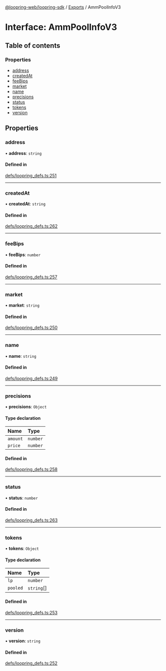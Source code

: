 [@loopring-web/loopring-sdk](../README.md) / [Exports](../modules.md) / AmmPoolInfoV3

# Interface: AmmPoolInfoV3

## Table of contents

### Properties

- [address](AmmPoolInfoV3.md#address)
- [createdAt](AmmPoolInfoV3.md#createdat)
- [feeBips](AmmPoolInfoV3.md#feebips)
- [market](AmmPoolInfoV3.md#market)
- [name](AmmPoolInfoV3.md#name)
- [precisions](AmmPoolInfoV3.md#precisions)
- [status](AmmPoolInfoV3.md#status)
- [tokens](AmmPoolInfoV3.md#tokens)
- [version](AmmPoolInfoV3.md#version)

## Properties

### address

• **address**: `string`

#### Defined in

[defs/loopring_defs.ts:251](https://github.com/Loopring/loopring_sdk/blob/538bd47/src/defs/loopring_defs.ts#L251)

___

### createdAt

• **createdAt**: `string`

#### Defined in

[defs/loopring_defs.ts:262](https://github.com/Loopring/loopring_sdk/blob/538bd47/src/defs/loopring_defs.ts#L262)

___

### feeBips

• **feeBips**: `number`

#### Defined in

[defs/loopring_defs.ts:257](https://github.com/Loopring/loopring_sdk/blob/538bd47/src/defs/loopring_defs.ts#L257)

___

### market

• **market**: `string`

#### Defined in

[defs/loopring_defs.ts:250](https://github.com/Loopring/loopring_sdk/blob/538bd47/src/defs/loopring_defs.ts#L250)

___

### name

• **name**: `string`

#### Defined in

[defs/loopring_defs.ts:249](https://github.com/Loopring/loopring_sdk/blob/538bd47/src/defs/loopring_defs.ts#L249)

___

### precisions

• **precisions**: `Object`

#### Type declaration

| Name | Type |
| :------ | :------ |
| `amount` | `number` |
| `price` | `number` |

#### Defined in

[defs/loopring_defs.ts:258](https://github.com/Loopring/loopring_sdk/blob/538bd47/src/defs/loopring_defs.ts#L258)

___

### status

• **status**: `number`

#### Defined in

[defs/loopring_defs.ts:263](https://github.com/Loopring/loopring_sdk/blob/538bd47/src/defs/loopring_defs.ts#L263)

___

### tokens

• **tokens**: `Object`

#### Type declaration

| Name | Type |
| :------ | :------ |
| `lp` | `number` |
| `pooled` | `string`[] |

#### Defined in

[defs/loopring_defs.ts:253](https://github.com/Loopring/loopring_sdk/blob/538bd47/src/defs/loopring_defs.ts#L253)

___

### version

• **version**: `string`

#### Defined in

[defs/loopring_defs.ts:252](https://github.com/Loopring/loopring_sdk/blob/538bd47/src/defs/loopring_defs.ts#L252)
